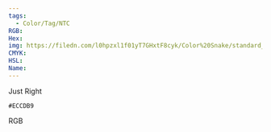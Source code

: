 ```yaml
---
tags:
  - Color/Tag/NTC
RGB:
Hex:
img: https://filedn.com/l0hpzxl1f01yT7GHxtF8cyk/Color%20Snake/standard_csv_to_svg//ECCDB9.svg
CMYK:
HSL:
Name:
---
```

Just Right
```palette
#ECCDB9
```
RGB
